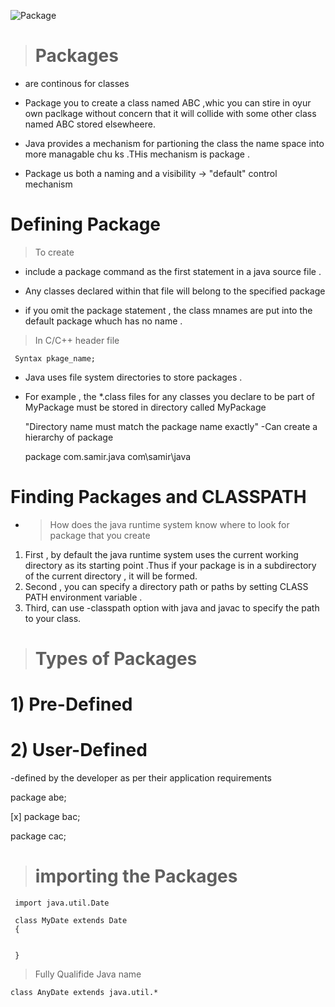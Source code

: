 
![Package](https://cdncontribute.geeksforgeeks.org/wp-content/uploads/java-types-of-packages.jpg)



># <b>Packages</b> 

- are continous for classes

- Package you to create a class named ABC ,whic you can stire in oyur own paclkage without concern that it will collide with some other class named ABC stored elsewheere.

- Java provides a mechanism for partioning the class the name space into more managable chu ks .THis mechanism is package .

- Package us both a naming and a visibility -> "default" control mechanism


# <b>Defining Package</b>

 >To create 

 - include a package command as the first statement in a java source file .

 - Any classes declared within that file will belong to the specified package 

 - if you omit the package statement , the class mnames are put into the default package whuch has no name .

 >In C/C++ header file 

     Syntax pkage_name;


- Java uses file system directories to store packages .

- For example , the *.class files for any classes you declare to be part of MyPackage must be stored in directory called MyPackage 

   "Directory name must match the package name exactly"
-Can create a hierarchy of package 

    package com.samir.java 
    com\samir\java



# <b>Finding Packages and CLASSPATH</b>

- >How does the java runtime system know where to look for package that you create
 
 1) First , by default the java runtime system uses the current working directory as its starting point .Thus if your package is in a subdirectory of the current directory , it will be formed.
 2) Second , you can specify a directory path or paths by setting CLASS PATH environment variable .
 3) Third, can use -classpath option with java and javac to specify the path to your class.

 ># <b>Types of Packages</b> 

 # 1) Pre-Defined
 # 2) User-Defined
   
   -defined by the developer as per their application requirements 

package abe;

[x] package bac;

package cac;




 ># importing the Packages

     import java.util.Date

     class MyDate extends Date
     {


     }


>Fully Qualifide Java name

    class AnyDate extends java.util.*   





